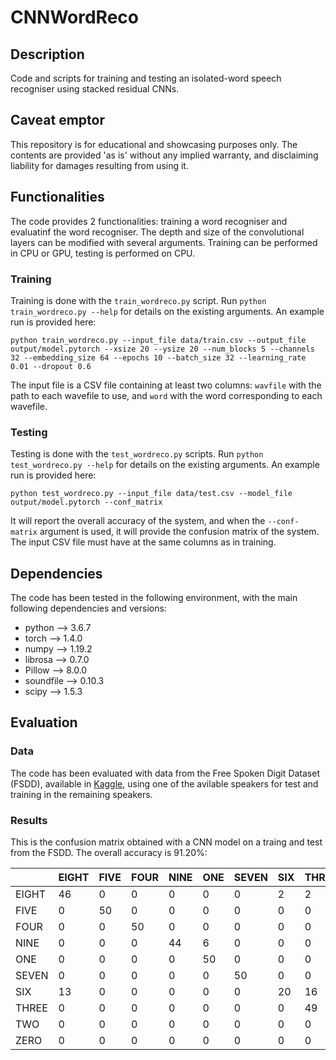# CNNWordReco
## Description
Code and scripts for training and testing an isolated-word speech recogniser using stacked residual CNNs.

## Caveat emptor
This repository is for educational and showcasing purposes only. The contents are provided 'as is' without any implied warranty, and disclaiming liability for damages resulting from using it.

## Functionalities
The code provides 2 functionalities: training a word recogniser and evaluatinf the word recogniser. The depth and size of the convolutional layers can be modified with several arguments. Training can be performed in CPU or GPU, testing is performed on CPU.

### Training
Training is done with the ``train_wordreco.py`` script. Run ``python train_wordreco.py --help`` for details on the existing arguments. An example run is provided here:

```
python train_wordreco.py --input_file data/train.csv --output_file output/model.pytorch --xsize 20 --ysize 20 --num_blocks 5 --channels 32 --embedding_size 64 --epochs 10 --batch_size 32 --learning_rate 0.01 --dropout 0.6
```

The input file is a CSV file containing at least two columns: ``wavfile`` with the path to each wavefile to use, and ``word`` with the word corresponding to each wavefile.

### Testing
Testing is done with the ``test_wordreco.py`` scripts. Run ``python test_wordreco.py --help`` for details on the existing arguments. An example run is provided here:

```
python test_wordreco.py --input_file data/test.csv --model_file output/model.pytorch --conf_matrix
```

It will report the overall accuracy of the system, and when the ``--conf-matrix`` argument is used, it will provide the confusion matrix of the system. The input CSV file must have at the same columns as in training.

## Dependencies

The code has been tested in the following environment, with the main following dependencies and versions:

* python --> 3.6.7
* torch --> 1.4.0
* numpy --> 1.19.2
* librosa --> 0.7.0
* Pillow --> 8.0.0
* soundfile --> 0.10.3
* scipy --> 1.5.3

## Evaluation

### Data

The code has been evaluated with data from the Free Spoken Digit Dataset (FSDD), available in [Kaggle](https://www.kaggle.com/joserzapata/free-spoken-digit-dataset-fsdd), using one of the avilable speakers for test and training in the remaining speakers.

### Results

This is the confusion matrix obtained with a CNN model on a traing and test from the FSDD. The overall accuracy is 91.20%:

|     |EIGHT| FIVE| FOUR| NINE|  ONE|SEVEN|  SIX|THREE|  TWO| ZERO|
|-----|-----|-----|-----|-----|-----|-----|-----|-----|-----|-----|
|EIGHT|   46|    0|    0|    0|    0|    0|    2|    2|    0|    0|
| FIVE|    0|   50|    0|    0|    0|    0|    0|    0|    0|    0|
| FOUR|    0|    0|   50|    0|    0|    0|    0|    0|    0|    0|
| NINE|    0|    0|    0|   44|    6|    0|    0|    0|    0|    0|
|  ONE|    0|    0|    0|    0|   50|    0|    0|    0|    0|    0|
|SEVEN|    0|    0|    0|    0|    0|   50|    0|    0|    0|    0|
|  SIX|   13|    0|    0|    0|    0|    0|   20|   16|    0|    1|
|THREE|    0|    0|    0|    0|    0|    0|    0|   49|    1|    0|
|  TWO|    0|    0|    0|    0|    0|    0|    0|    0|   47|    3|
| ZERO|    0|    0|    0|    0|    0|    0|    0|    0|    0|   50|


